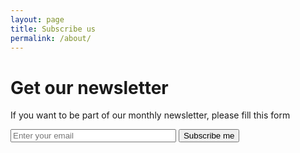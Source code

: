 ```yaml
---
layout: page
title: Subscribe us
permalink: /about/
---
```

<form action="https://getsimpleform.com/messages?form_api_token=4d0b75265e16ce301cd0b1c84f41fb51" method="post">
    <h1>Get our newsletter</h1>
    <p>If you want to be part of our monthly newsletter, please fill this form</p>
    <input type='hidden' name='redirect_to' value='https://enriquezrene.github.io/subscruption/2017/04/24/subscription-ok.html' />
    <input type='text' name='email' size=30 placeholder="Enter your email" required />
    <input type='submit' value='Subscribe me'/>
</form>